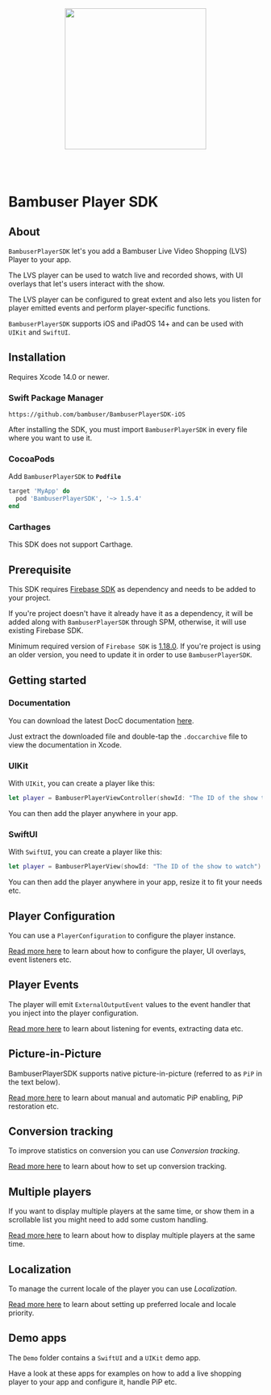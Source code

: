 <div>
  <br/><br />
  <p align="center">
    <a href="https://bambuser.com" target="_blank" align="center">
        <img src="https://brand.bambuser.net/current/logo/bambuser-black-512.png" width="280">
    </a>
  </p>
  <br/><br />
</div>


# Bambuser Player SDK


## About

`BambuserPlayerSDK` let's you add a Bambuser Live Video Shopping (LVS) Player to your app.

The LVS player can be used to watch live and recorded shows, with UI overlays that let's users interact with the show.

The LVS player can be configured to great extent and also lets you listen for player emitted events and perform player-specific functions. 

`BambuserPlayerSDK` supports iOS and iPadOS 14+ and can be used with `UIKit` and `SwiftUI`.


## Installation

Requires Xcode 14.0 or newer.

### Swift Package Manager

```
https://github.com/bambuser/BambuserPlayerSDK-iOS
```

After installing the SDK, you must import `BambuserPlayerSDK` in every file where you want to use it.

### CocoaPods

Add `BambuserPlayerSDK` to **`Podfile`**
```ruby
target 'MyApp' do
  pod 'BambuserPlayerSDK', '~> 1.5.4'
end
```

### Carthages

This SDK does not support Carthage.


## Prerequisite

This SDK requires [Firebase SDK](https://github.com/firebase/firebase-ios-sdk) as dependency and needs to be added to your project.

If you're project doesn't have it already have it as a dependency, it will be added along with `BambuserPlayerSDK` through SPM, otherwise, it will use existing Firebase SDK. 

Minimum required version of `Firebase SDK` is [1.18.0](https://github.com/firebase/firebase-ios-sdk/tree/10.18.0).
If you're project is using an older version, you need to update it in order to use `BambuserPlayerSDK`.

## Getting started

### Documentation

You can download the latest DocC documentation [here][Documentation].

Just extract the downloaded file and double-tap the `.doccarchive` file to view the documentation in Xcode. 


### UIKit

With `UIKit`, you can create a player like this:

```swift
let player = BambuserPlayerViewController(showId: "The ID of the show to watch")
```

You can then add the player anywhere in your app.


### SwiftUI

With `SwiftUI`, you can create a player like this:

```swift
let player = BambuserPlayerView(showId: "The ID of the show to watch")
```

You can then add the player anywhere in your app, resize it to fit your needs etc.



## Player Configuration

You can use a `PlayerConfiguration` to configure the player instance. 

[Read more here][Configuration] to learn about how to configure the player, UI overlays, event listeners etc.



## Player Events

The player will emit `ExternalOutputEvent` values to the event handler that you inject into the player configuration.

[Read more here][Events] to learn about listening for events, extracting data etc.



## Picture-in-Picture

BambuserPlayerSDK supports native picture-in-picture (referred to as `PiP` in the text below).

[Read more here][PictureInPicture] to learn about manual and automatic PiP enabling, PiP restoration etc. 

## Conversion tracking

To improve statistics on conversion you can use *Conversion tracking*.

[Read more here][ConversionTracking] to learn about how to set up conversion tracking.

## Multiple players

If you want to display multiple players at the same time, or show them in a scrollable list you might need to add some custom handling.

[Read more here][MultiplePlayers] to learn about how to display multiple players at the same time.

## Localization

To manage the current locale of the player you can use *Localization*.

[Read more here][Localization] to learn about setting up preferred locale and locale priority. 

## Demo apps

The `Demo` folder contains a `SwiftUI` and a `UIKit` demo app. 

Have a look at these apps for examples on how to add a live shopping player to your app and configure it, handle PiP etc.



[Documentation]: ./Docs/BambuserPlayerSDK.doccarchive.zip
[ReleaseNotes]: ./RELEASE_NOTES.md

[Configuration]: ./Readmes/Configuration.md
[Events]: ./Readmes/Configuration.md#handle-events
[PictureInPicture]: ./Readmes/PictureInPicture.md
[ConversionTracking]: ./Readmes/ConversionTracking.md
[MultiplePlayers]: ./Readmes/MultiplePlayers.md
[Localization]: ./Readmes/Localization.md
